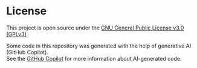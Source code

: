 # License

This project is open source under the [GNU General Public License v3.0 (GPLv3)](https://www.gnu.org/licenses/gpl-3.0.html).

Some code in this repository was generated with the help of generative AI (GitHub Copilot).  
See the [GitHub Copilot](https://github.com/features/copilot) for more information about AI-generated code.
